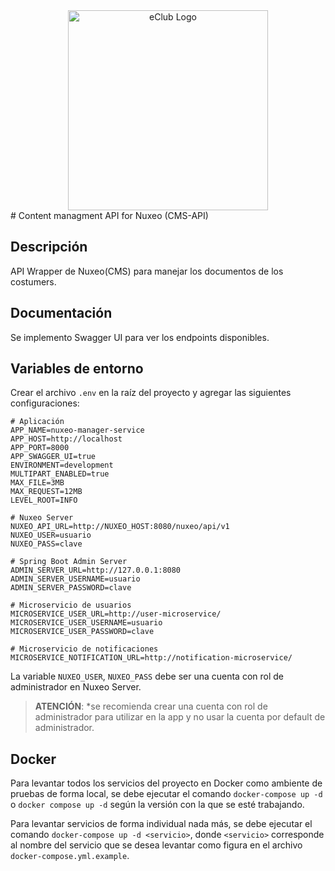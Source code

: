 
<center><a href="https://eclub.com.py/" target="blank"><img src="https://eclub.com.py/static/assets/imagen/eclub-logo.svg" width="320" alt="eClub Logo" /></a></center>
# Content managment API for Nuxeo (CMS-API)

## Descripción
API Wrapper de Nuxeo(CMS) para manejar los documentos de los costumers.

## Documentación
Se implemento Swagger UI para ver los endpoints disponibles.

## Variables de entorno

Crear el archivo `.env` en la raíz del proyecto y agregar las siguientes configuraciones:

```dotenv
# Aplicación
APP_NAME=nuxeo-manager-service
APP_HOST=http://localhost
APP_PORT=8000
APP_SWAGGER_UI=true
ENVIRONMENT=development
MULTIPART_ENABLED=true
MAX_FILE=3MB
MAX_REQUEST=12MB
LEVEL_ROOT=INFO

# Nuxeo Server
NUXEO_API_URL=http://NUXEO_HOST:8080/nuxeo/api/v1
NUXEO_USER=usuario
NUXEO_PASS=clave

# Spring Boot Admin Server
ADMIN_SERVER_URL=http://127.0.0.1:8080
ADMIN_SERVER_USERNAME=usuario
ADMIN_SERVER_PASSWORD=clave

# Microservicio de usuarios
MICROSERVICE_USER_URL=http://user-microservice/
MICROSERVICE_USER_USERNAME=usuario
MICROSERVICE_USER_PASSWORD=clave

# Microservicio de notificaciones
MICROSERVICE_NOTIFICATION_URL=http://notification-microservice/
```

La variable `NUXEO_USER`, `NUXEO_PASS` debe ser una cuenta con rol de administrador en Nuxeo Server.

> **ATENCIÓN**: *se recomienda crear una cuenta con rol de administrador para utilizar en la app y no usar la cuenta por default de administrador.

## Docker

Para levantar todos los servicios del proyecto en Docker como ambiente de pruebas de forma local, se debe ejecutar el
comando `docker-compose up -d` o `docker compose up -d` según la versión con la que se esté trabajando.

Para levantar servicios de forma individual nada más, se debe ejecutar el comando `docker-compose up -d <servicio>`,
donde `<servicio>` corresponde al nombre del servicio que se desea levantar como figura en el
archivo `docker-compose.yml.example`.

[1]: https://typeorm.io/#/connection-options/common-connection-options
